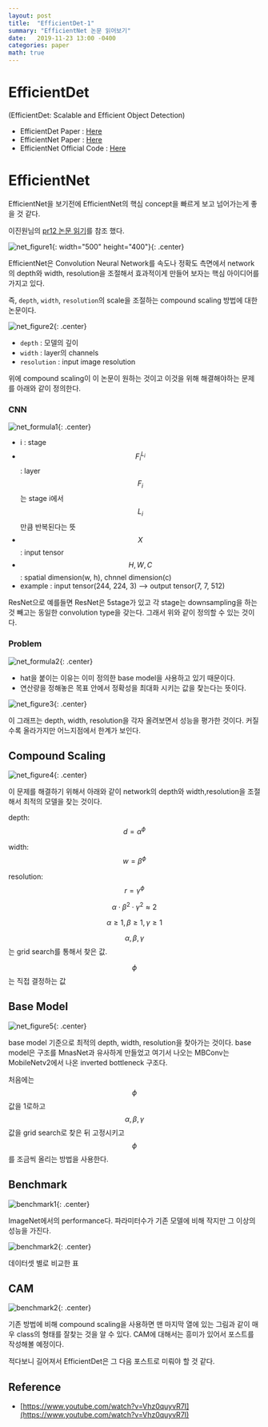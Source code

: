 ```yaml
---
layout: post
title:  "EfficientDet-1"
summary: "EfficientNet 논문 읽어보기"
date:   2019-11-23 13:00 -0400
categories: paper
math: true
---
```


# EfficientDet

(EfficientDet: Scalable and Efﬁcient Object Detection)

- EfficientDet Paper : [Here](https://arxiv.org/abs/1911.09070)
- EfficientNet Paper : [Here](https://arxiv.org/abs/1905.11946)
- EfficientNet Official Code : [Here](https://github.com/tensorflow/tpu/tree/master/models/official/efficientnet)

# EfficientNet
EfficientNet을 보기전에 EfficientNet의 핵심 concept을 빠르게 보고 넘어가는게 좋을 것 같다.

이진원님의 [pr12 논문 읽기](https://www.youtube.com/watch?v=Vhz0quyvR7I)를 참조 했다.



![net_figure1](https://github.com/jjeamin/jjeamin.github.io/raw/master/_posts/post_img/EfficientDet/net_figure1.PNG){: width="500" height="400"}{: .center}



EfficientNet은 Convolution Neural Network를 속도나 정확도 측면에서 network의 depth와 width, resolution을 조절해서 효과적이게 만들어 보자는 핵심 아이디어를 가지고 있다.

즉, `depth`, `width`, `resolution`의 scale을 조절하는 compound scaling 방법에 대한 논문이다.



![net_figure2](https://github.com/jjeamin/jjeamin.github.io/raw/master/_posts/post_img/EfficientDet/net_figure2.PNG){: .center}



- `depth` : 모델의 깊이
- `width` : layer의 channels
- `resolution` : input image resolution

위에 compound scaling이 이 논문이 원하는 것이고 이것을 위해 해결해야하는 문제를 아래와 같이 정의한다.

### CNN



![net_formula1](https://github.com/jjeamin/jjeamin.github.io/raw/master/_posts/post_img/EfficientDet/net_formula1.PNG){: .center}



- i : stage
- $$F_{i}^{L_i}$$ : layer $$F_i$$는 stage i에서 $$L_i$$만큼 반복된다는 뜻
- $$X$$ : input tensor
- $$H, W, C$$ : spatial dimension(w, h), chnnel dimension(c)
- example : input tensor(244, 224, 3) --> output tensor(7, 7, 512)

ResNet으로 예를들면 ResNet은 5stage가 있고 각 stage는 downsampling을 하는 것 빼고는 동일한 convolution type을 갖는다. 그래서 위와 같이 정의할 수 있는 것이다.

### Problem



![net_formula2](https://github.com/jjeamin/jjeamin.github.io/raw/master/_posts/post_img/EfficientDet/net_formula2.PNG){: .center}



- hat을 붙이는 이유는 이미 정의한 base model을 사용하고 있기 때문이다.
- 연산량을 정해놓은 목표 안에서 정확성을 최대화 시키는 값을 찾는다는 뜻이다.



![net_figure3](https://github.com/jjeamin/jjeamin.github.io/raw/master/_posts/post_img/EfficientDet/net_figure3.PNG){: .center}



이 그래프는 depth, width, resolution을 각자 올려보면서 성능을 평가한 것이다. 커질수록 올라가지만 어느지점에서 한계가 보인다.

## Compound Scaling



![net_figure4](https://github.com/jjeamin/jjeamin.github.io/raw/master/_posts/post_img/EfficientDet/net_figure4.PNG){: .center}



이 문제를 해결하기 위해서 아래와 같이 network의 depth와 width,resolution을 조절해서 최적의 모델을 찾는 것이다.

depth: $$d = \alpha^\phi$$

width: $$w = \beta^\phi$$

resolution: $$r = \gamma^\phi$$

$$\alpha \cdot \beta^2 \cdot \gamma^2 \approx 2$$

$$\alpha \geq 1,\beta \geq 1,\gamma \geq 1$$

$$\alpha , \beta , \gamma$$는 grid search를 통해서 찾은 값.

$$\phi$$는 직접 결정하는 값

## Base Model



![net_figure5](https://github.com/jjeamin/jjeamin.github.io/raw/master/_posts/post_img/EfficientDet/net_figure5.PNG){: .center}



base model 기준으로 최적의 depth, width, resolution을 찾아가는 것이다. base model은 구조를 MnasNet과 유사하게 만들었고 여기서 나오는
MBConv는 MobileNetv2에서 나온 inverted bottleneck 구조다.

처음에는 $$\phi$$값을 1로하고 $$\alpha,\beta,\gamma$$값을 grid search로 찾은 뒤 고정시키고 $$\phi$$를 조금씩 올리는 방법을 사용한다.

## Benchmark



![benchmark1](https://github.com/jjeamin/jjeamin.github.io/raw/master/_posts/post_img/EfficientDet/net_benchmark1.PNG){: .center}



ImageNet에서의 performance다. 파라미터수가 기존 모델에 비해 작지만 그 이상의 성능을 가진다.



![benchmark2](https://github.com/jjeamin/jjeamin.github.io/raw/master/_posts/post_img/EfficientDet/net_benchmark2.PNG){: .center}



데이터셋 별로 비교한 표

## CAM



![benchmark2](https://github.com/jjeamin/jjeamin.github.io/raw/master/_posts/post_img/EfficientDet/net_cam.PNG){: .center}



기존 방법에 비해 compound scaling을 사용하면 맨 마지막 열에 있는 그림과 같이 매우 class의 형태를 잘찾는 것을 알 수 있다.
CAM에 대해서는 흥미가 있어서 포스트를 작성해볼 예정이다.


적다보니 길어져서 EfficientDet은 그 다음 포스트로 미뤄야 할 것 같다.

## Reference
- [https://www.youtube.com/watch?v=Vhz0quyvR7I](https://www.youtube.com/watch?v=Vhz0quyvR7I)

